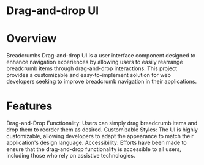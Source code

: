  # Drag-and-drop UI
# Overview
Breadcrumbs Drag-and-drop UI is a user interface component designed to enhance navigation experiences by allowing users to easily rearrange breadcrumb items through drag-and-drop interactions. This project provides a customizable and easy-to-implement solution for web developers seeking to improve breadcrumb navigation in their applications.

# Features
Drag-and-Drop Functionality: Users can simply drag breadcrumb items and drop them to reorder them as desired.
Customizable Styles: The UI is highly customizable, allowing developers to adapt the appearance to match their application's design language.
Accessibility: Efforts have been made to ensure that the drag-and-drop functionality is accessible to all users, including those who rely on assistive technologies.
